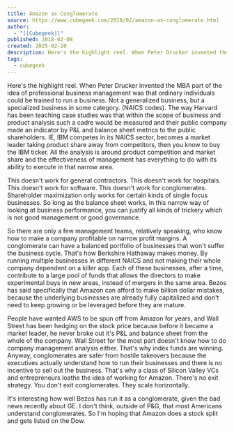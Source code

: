 ```yaml
---
title: Amazon as Conglomerate
source: https://www.cubegeek.com/2018/02/amazon-as-conglomerate.html
author:
  - "[[Cubegeek]]"
published: 2018-02-08
created: 2025-02-20
description: Here's the highlight reel. When Peter Drucker invented the MBA part of the idea of professional business management was that ordinary individuals could be trained to run a business. Not a generalized business, but a specialized business in some category....
tags:
  - cubegeek
---
```

Here's the highlight reel. When Peter Drucker invented the MBA part of the idea of professional business management was that ordinary individuals could be trained to run a business. Not a generalized business, but a specialized business in some category. (NAICS codes). The way Harvard has been teaching case studies was that within the scope of business and product analysis such a cadre would be measured and their public company made an indicator by P&L and balance sheet metrics to the public shareholders. IE, IBM competes in its NAICS sector, becomes a market leader taking product share away from competitors, then you know to buy the IBM ticker. All the analysis is around product competition and market share and the effectiveness of management has everything to do with its ability to execute in that narrow area.

This doesn't work for general contractors. This doesn't work for hospitals. This doesn't work for software. This doesn't work for conglomerates. Shareholder maximization only works for certain kinds of single focus businesses. So long as the balance sheet works, in this narrow way of looking at business performance, you can justify all kinds of trickery which is not good management or good governance.

So there are only a few management teams, relatively speaking, who know how to make a company profitable on narrow profit margins. A conglomerate can have a balanced portfolio of businesses that won't suffer the business cycle. That's how Berkshire Hathaway makes money. By running multiple businesses in different NAICS and not making their whole company dependent on a killer app. Each of these businesses, after a time, contribute to a large pool of funds that allows the directors to make experimental buys in new areas, instead of mergers in the same area. Bezos has said specifically that Amazon can afford to make billion dollar mistakes, because the underlying businesses are already fully capitalized and don't need to keep growing or be leveraged before they are mature.

People have wanted AWS to be spun off from Amazon for years, and Wall Street has been hedging on the stock price because before it became a market leader, he never broke out it's P&L and balance sheet from the whole of the company. Wall Street for the most part doesn't know how to do company management analysis either. That's why index funds are winning. Anyway, conglomerates are safer from hostile takeovers because the executives actually understand how to run their businesses and there is no incentive to sell out the business. That's why a class of Silicon Valley VCs and entrepreneurs loathe the idea of working for Amazon. There's no exit strategy. You don't exit conglomerates. They scale horizontally.

It's interesting how well Bezos has run it as a conglomerate, given the bad news recently about GE. I don't think, outside of P&G, that most Americans understand conglomerates. So I'm hoping that Amazon does a stock split and gets listed on the Dow.